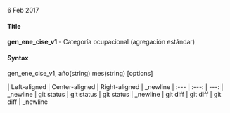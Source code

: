 6 Feb 2017

#### Title

**gen\_ene\_cise\_v1** - Categoría ocupacional (agregación estándar)

#### Syntax

gen\_ene\_cise\_v1, año(string) mes(string) \[options\]

| Left-aligned | Center-aligned | Right-aligned | \_newline | :--- |
:---: | ---: | \_newline | git status | git status | git status |
\_newline | git diff | git diff | git diff | \_newline
